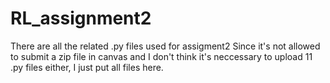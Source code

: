 # RL_assignment2

There are all the related .py files used for assigment2
Since it's not allowed to submit a zip file in canvas and I don't think it's neccessary to upload 11 .py files either, I just put all files here.
